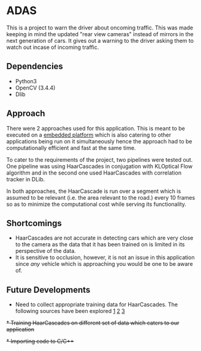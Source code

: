 # ADAS
This is a project to warn the driver about oncoming traffic. This was made keeping in mind the updated "rear view cameras" instead of mirrors in the next generation of cars. It gives out a warning to the driver asking them to watch out incase of incoming traffic.

## Dependencies 

* Python3
* OpenCV (3.4.4)
* Dlib 

## Approach 

There were 2 approaches used for this application. This is meant to be executed on a [embedded platform](https://www.imx6rex.com/) which is also catering to other applications being run on it simultaneously hence the approach had to be computationally efficient and fast at the same time. 

To cater to the requirements of the project, two pipelines were tested out. One pipeline was using HaarCascades in conjugation with KLOptical Flow algorithm and in the second one used HaarCascades with correlation tracker in DLib. 

In both approaches, the HaarCascade is run over a segment which is assumed to be relevant (i.e. the area relevant to the road.) every 10 frames so as to minimize the computational cost while serving its functionality. 

## Shortcomings

* HaarCascades are not accurate in detecting cars which are very close to the camera as the data that it has been trained on is limited in its perspective of the data.
* It is sensitive to occlusion, however, it is not an issue in this application since _any_ vehicle which is approaching you would be one to be aware of.


## Future Developments

* Need to collect appropriate training data for HaarCascades. The following sources have been explored [1](http://cogcomp.org/Data/Car/) [2](http://cbcl.mit.edu/software-datasets/CarData.html) [3](http://www-old.emt.tugraz.at/~pinz/data/GRAZ_02/)

~~* Training HaarCascades on different set of data which caters to our application~~

~~* Importing code to C/C++~~
